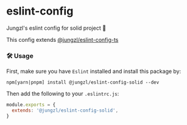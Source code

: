 # eslint-config
Jungzl's eslint config for solid project 🦄

This config extends [@jungzl/eslint-config-ts](https://github.com/Jungzl/eslint-config/tree/main/packages/typescript)

### 🛠️ Usage

First, make sure you have `Eslint` installed and install this package by:

```npm
npm[yarn|pnpm] install @jungzl/eslint-config-solid --dev
```
Then add the following to your `.eslintrc.js`:

```js
module.exports = {
  extends: '@jungzl/eslint-config-solid',
}
```
